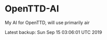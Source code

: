 # OpenTTD-AI
My AI for OpenTTD, will use primarily air

Latest backup: Sun Sep 15 03:06:01 UTC 2019
